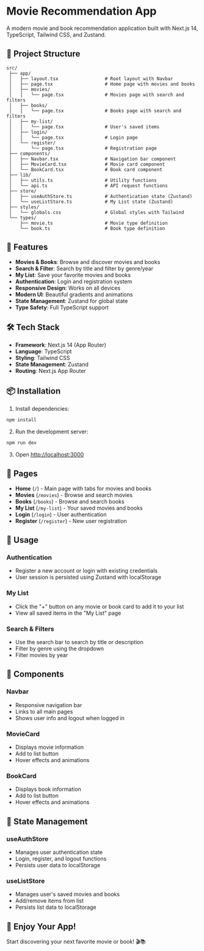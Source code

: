 # Movie Recommendation App

A modern movie and book recommendation application built with Next.js 14, TypeScript, Tailwind CSS, and Zustand.

## 📁 Project Structure

```
src/
 ├── app/
 │   ├── layout.tsx                 # Root layout with Navbar
 │   ├── page.tsx                   # Home page with movies and books
 │   ├── movies/
 │   │   └── page.tsx               # Movies page with search and filters
 │   ├── books/
 │   │   └── page.tsx               # Books page with search and filters
 │   ├── my-list/
 │   │   └── page.tsx               # User's saved items
 │   ├── login/
 │   │   └── page.tsx               # Login page
 │   └── register/
 │       └── page.tsx               # Registration page
 ├── components/
 │   ├── Navbar.tsx                 # Navigation bar component
 │   ├── MovieCard.tsx              # Movie card component
 │   └── BookCard.tsx               # Book card component
 ├── lib/
 │   ├── utils.ts                   # Utility functions
 │   └── api.ts                     # API request functions
 ├── store/
 │   ├── useAuthStore.ts            # Authentication state (Zustand)
 │   └── useListStore.ts            # My List state (Zustand)
 ├── styles/
 │   └── globals.css                # Global styles with Tailwind
 └── types/
     ├── movie.ts                   # Movie type definition
     └── book.ts                    # Book type definition
```

## 🚀 Features

- **Movies & Books**: Browse and discover movies and books
- **Search & Filter**: Search by title and filter by genre/year
- **My List**: Save your favorite movies and books
- **Authentication**: Login and registration system
- **Responsive Design**: Works on all devices
- **Modern UI**: Beautiful gradients and animations
- **State Management**: Zustand for global state
- **Type Safety**: Full TypeScript support

## 🛠 Tech Stack

- **Framework**: Next.js 14 (App Router)
- **Language**: TypeScript
- **Styling**: Tailwind CSS
- **State Management**: Zustand
- **Routing**: Next.js App Router

## 📦 Installation

1. Install dependencies:
```bash
npm install
```

2. Run the development server:
```bash
npm run dev
```

3. Open [http://localhost:3000](http://localhost:3000)

## 🎯 Pages

- **Home** (`/`) - Main page with tabs for movies and books
- **Movies** (`/movies`) - Browse and search movies
- **Books** (`/books`) - Browse and search books
- **My List** (`/my-list`) - Your saved movies and books
- **Login** (`/login`) - User authentication
- **Register** (`/register`) - New user registration

## 📝 Usage

### Authentication
- Register a new account or login with existing credentials
- User session is persisted using Zustand with localStorage

### My List
- Click the "+" button on any movie or book card to add it to your list
- View all saved items in the "My List" page

### Search & Filters
- Use the search bar to search by title or description
- Filter by genre using the dropdown
- Filter movies by year

## 🎨 Components

### Navbar
- Responsive navigation bar
- Links to all main pages
- Shows user info and logout when logged in

### MovieCard
- Displays movie information
- Add to list button
- Hover effects and animations

### BookCard
- Displays book information
- Add to list button
- Hover effects and animations

## 🔧 State Management

### useAuthStore
- Manages user authentication state
- Login, register, and logout functions
- Persists user data to localStorage

### useListStore
- Manages user's saved movies and books
- Add/remove items from list
- Persists list data to localStorage

## 🌟 Enjoy Your App!

Start discovering your next favorite movie or book! 🎬📚
